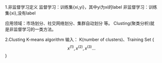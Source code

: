 1.非监督学习定义
监督学习：训练集{xi,yi}，其中yi为xi的label
非监督学习：训练集{xi},没有label

应用领域：市场划分、社交网络划分、集群自动划分 等。
Clusting(聚类分析)就是非监督学习的一类方法。

2.Clusting K-means algorithm
输入： K(number of clusters)、Training Set { $$x^{(1)},x^{(2)},x^{(3)}...$$ }
